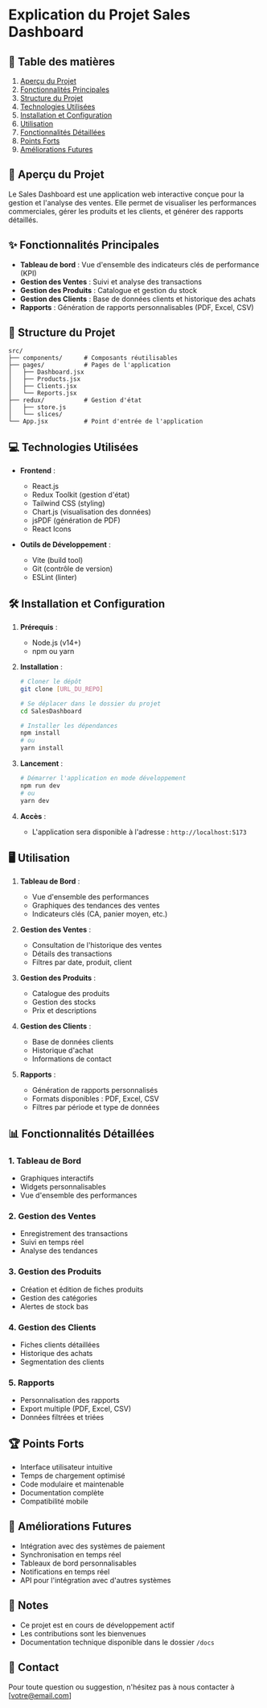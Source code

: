 # Explication du Projet Sales Dashboard

## 📌 Table des matières
1. [Aperçu du Projet](#-aperçu-du-projet)
2. [Fonctionnalités Principales](#-fonctionnalités-principales)
3. [Structure du Projet](#-structure-du-projet)
4. [Technologies Utilisées](#-technologies-utilisées)
5. [Installation et Configuration](#-installation-et-configuration)
6. [Utilisation](#-utilisation)
7. [Fonctionnalités Détaillées](#-fonctionnalités-détaillées)
8. [Points Forts](#-points-forts)
9. [Améliorations Futures](#-améliorations-futures)

## 🚀 Aperçu du Projet
Le Sales Dashboard est une application web interactive conçue pour la gestion et l'analyse des ventes. Elle permet de visualiser les performances commerciales, gérer les produits et les clients, et générer des rapports détaillés.

## ✨ Fonctionnalités Principales
- **Tableau de bord** : Vue d'ensemble des indicateurs clés de performance (KPI)
- **Gestion des Ventes** : Suivi et analyse des transactions
- **Gestion des Produits** : Catalogue et gestion du stock
- **Gestion des Clients** : Base de données clients et historique des achats
- **Rapports** : Génération de rapports personnalisables (PDF, Excel, CSV)

## 📁 Structure du Projet
```
src/
├── components/      # Composants réutilisables
├── pages/           # Pages de l'application
│   ├── Dashboard.jsx
│   ├── Products.jsx
│   ├── Clients.jsx
│   └── Reports.jsx
├── redux/           # Gestion d'état
│   ├── store.js
│   └── slices/
└── App.jsx          # Point d'entrée de l'application
```

## 💻 Technologies Utilisées
- **Frontend** :
  - React.js
  - Redux Toolkit (gestion d'état)
  - Tailwind CSS (styling)
  - Chart.js (visualisation des données)
  - jsPDF (génération de PDF)
  - React Icons

- **Outils de Développement** :
  - Vite (build tool)
  - Git (contrôle de version)
  - ESLint (linter)

## 🛠 Installation et Configuration

1. **Prérequis** :
   - Node.js (v14+)
   - npm ou yarn

2. **Installation** :
   ```bash
   # Cloner le dépôt
   git clone [URL_DU_REPO]
   
   # Se déplacer dans le dossier du projet
   cd SalesDashboard
   
   # Installer les dépendances
   npm install
   # ou
   yarn install
   ```

3. **Lancement** :
   ```bash
   # Démarrer l'application en mode développement
   npm run dev
   # ou
   yarn dev
   ```

4. **Accès** :
   - L'application sera disponible à l'adresse : `http://localhost:5173`

## 🖥 Utilisation

1. **Tableau de Bord** :
   - Vue d'ensemble des performances
   - Graphiques des tendances des ventes
   - Indicateurs clés (CA, panier moyen, etc.)

2. **Gestion des Ventes** :
   - Consultation de l'historique des ventes
   - Détails des transactions
   - Filtres par date, produit, client

3. **Gestion des Produits** :
   - Catalogue des produits
   - Gestion des stocks
   - Prix et descriptions

4. **Gestion des Clients** :
   - Base de données clients
   - Historique d'achat
   - Informations de contact

5. **Rapports** :
   - Génération de rapports personnalisés
   - Formats disponibles : PDF, Excel, CSV
   - Filtres par période et type de données

## 📊 Fonctionnalités Détaillées

### 1. Tableau de Bord
- Graphiques interactifs
- Widgets personnalisables
- Vue d'ensemble des performances

### 2. Gestion des Ventes
- Enregistrement des transactions
- Suivi en temps réel
- Analyse des tendances

### 3. Gestion des Produits
- Création et édition de fiches produits
- Gestion des catégories
- Alertes de stock bas

### 4. Gestion des Clients
- Fiches clients détaillées
- Historique des achats
- Segmentation des clients

### 5. Rapports
- Personnalisation des rapports
- Export multiple (PDF, Excel, CSV)
- Données filtrées et triées

## 🏆 Points Forts
- Interface utilisateur intuitive
- Temps de chargement optimisé
- Code modulaire et maintenable
- Documentation complète
- Compatibilité mobile

## 🔮 Améliorations Futures
- Intégration avec des systèmes de paiement
- Synchronisation en temps réel
- Tableaux de bord personnalisables
- Notifications en temps réel
- API pour l'intégration avec d'autres systèmes

## 📝 Notes
- Ce projet est en cours de développement actif
- Les contributions sont les bienvenues
- Documentation technique disponible dans le dossier `/docs`

## 📧 Contact
Pour toute question ou suggestion, n'hésitez pas à nous contacter à [votre@email.com]
